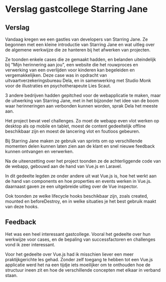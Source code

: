 # Verslag gastcollege Starring Jane



## Verslag

Vandaag kregen we een gastles van developers van Starring Jane. Ze begonnen met een kleine introductie van Starring Jane en wat uitleg over de algemene werkwijze die ze hanteren bij het afwerken van projecten.

Ze toonden enkele cases die ze gemaakt hadden, en belanden uiteindelijk bij "Mijn herinnering aan jou", een website die het rouwproces en verwerking van een overlijden voor kinderen kan begeleiden en vergemakkelijken. Deze case was in opdracht van uitvaartverzekeringsbureau Dela, en in samenwerking met Studio Monk voor de illustraties en psychotherapeute Lies Scaut.

3 andere bedrijven hadden gepitched voor de webapplicatie te maken, maar de uitwerking van Starring Jane, met in het bijzonder het idee van de boom waar herinneringen aan verbonden kunnen worden, sprak Dela het meeste aan.

Het project bevat veel challenges. Zo moet de webapp even vlot werken op desktop als op mobile en tablet, moest de content gedeeltelijk offline beschikbaar zijn en moest de lancering vlot en foutloos gebeuren.

Bij Starring Jane maken ze gebruik van sprints om op verschillende momenten delen kunnen laten zien aan de klant en snel nieuwe feedback kunnen ontvangen en verwerken.

Na de uiteenzetting over het project toonden ze de achterliggende code van de webapp, gebouwd aan de hand van Vue.js en Laravel.

In dit gedeelte legden ze onder andere uit wat Vue.js is, hoe het werkt aan de hand van components en hoe properties en events werken in Vue.js. daarnaast gaven ze een uitgebreide uitleg over de Vue inspector.

Ook toonden ze welke lifecycle hooks beschikbaar zijn, zoals created, mounted en beforeDestroy, en in welke situaties je het best gebruik maakt van deze hooks.

## Feedback

Het was een heel interessant gastcollege. Vooral het gedeelte over hun werkwijze voor cases, en de bepaling van successfactoren en challenges vond ik zeer interessant.

Voor het gedeelte over Vue.js had ik misschien liever een meer praktijkgerichte les gehad. Zonder zelf toegang te hebben tot een Vue.js applicatie werd het na een tijdje iets moeilijker om te onthouden hoe de structuur ineen zit en hoe de verschillende concepten met elkaar in verband staan.

